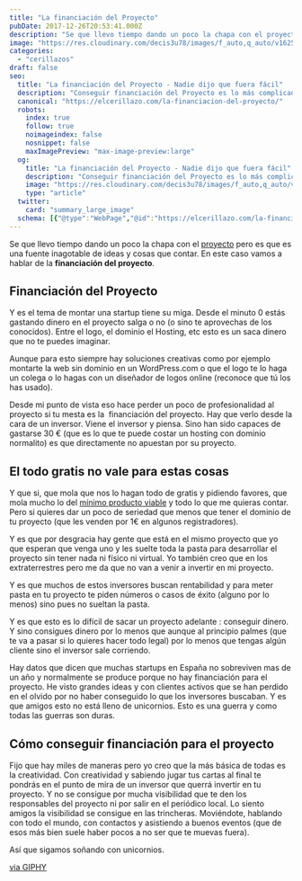 ```yaml
---
title: "La financiación del Proyecto"
pubDate: 2017-12-26T20:53:41.000Z
description: "Se que llevo tiempo dando un poco la chapa con el proyecto pero es que es una fuente inagotable de ideas y cosas que contar. En este caso vamos a hablar de la financiación del proyecto."
image: "https://res.cloudinary.com/decis3u78/images/f_auto,q_auto/v1625709745/financiacion_del_proyecto_e9eedw_5358441b/financiacion_del_proyecto_e9eedw_5358441b.jpg?_i=AA"
categories:
  - "cerillazos"
draft: false
seo:
  title: "La financiación del Proyecto - Nadie dijo que fuera fácil"
  description: "Conseguir financiación del Proyecto es lo más complicado cuando te pones a emprender y creas un proyecto de la nada. Hay que ponerse en el punto de mira de los inversores y eso no se consigue sin nada físico o medible. Sigamos soñando con unicornios"
  canonical: "https://elcerillazo.com/la-financiacion-del-proyecto/"
  robots:
    index: true
    follow: true
    noimageindex: false
    nosnippet: false
    maxImagePreview: "max-image-preview:large"
  og:
    title: "La financiación del Proyecto - Nadie dijo que fuera fácil"
    description: "Conseguir financiación del Proyecto es lo más complicado cuando te pones a emprender y creas un proyecto de la nada. Hay que ponerse en el punto de mira de los inversores y eso no se consigue sin nada físico o medible. Sigamos soñando con unicornios"
    image: "https://res.cloudinary.com/decis3u78/images/f_auto,q_auto/v1625709745/financiacion_del_proyecto_e9eedw_5358441b/financiacion_del_proyecto_e9eedw_5358441b.jpg?_i=AA"
    type: "article"
  twitter:
    card: "summary_large_image"
  schema: [{"@type":"WebPage","@id":"https://elcerillazo.com/la-financiacion-del-proyecto/","url":"https://elcerillazo.com/la-financiacion-del-proyecto/","name":"La financiación del Proyecto - Nadie dijo que fuera fácil","isPartOf":{"@id":"https://elcerillazo.com/#website"},"primaryImageOfPage":{"@id":"https://elcerillazo.com/la-financiacion-del-proyecto/#primaryimage"},"image":{"@id":"https://elcerillazo.com/la-financiacion-del-proyecto/#primaryimage"},"thumbnailUrl":"https://res.cloudinary.com/decis3u78/images/f_auto,q_auto/v1625709745/financiacion_del_proyecto_e9eedw_5358441b/financiacion_del_proyecto_e9eedw_5358441b.jpg?_i=AA","datePublished":"2017-12-26T21:53:41+00:00","author":{"@id":"https://elcerillazo.com/#/schema/person/368d5b496aeaf077b307f248a72abcd9"},"description":"Conseguir financiación del Proyecto es lo más complicado cuando te pones a emprender y creas un proyecto de la nada. Hay que ponerse en el punto de mira de los inversores y eso no se consigue sin nada físico o medible. Sigamos soñando con unicornios","breadcrumb":{"@id":"https://elcerillazo.com/la-financiacion-del-proyecto/#breadcrumb"},"inLanguage":"es","potentialAction":[{"@type":"ReadAction","target":["https://elcerillazo.com/la-financiacion-del-proyecto/"]}]},{"@type":"ImageObject","inLanguage":"es","@id":"https://elcerillazo.com/la-financiacion-del-proyecto/#primaryimage","url":"https://res.cloudinary.com/decis3u78/images/f_auto,q_auto/v1625709745/financiacion_del_proyecto_e9eedw_5358441b/financiacion_del_proyecto_e9eedw_5358441b.jpg?_i=AA","contentUrl":"https://res.cloudinary.com/decis3u78/images/f_auto,q_auto/v1625709745/financiacion_del_proyecto_e9eedw_5358441b/financiacion_del_proyecto_e9eedw_5358441b.jpg?_i=AA","width":1024,"height":683,"caption":"Financiación del Proyecto"},{"@type":"BreadcrumbList","@id":"https://elcerillazo.com/la-financiacion-del-proyecto/#breadcrumb","itemListElement":[{"@type":"ListItem","position":1,"name":"Portada","item":"https://elcerillazo.com/"},{"@type":"ListItem","position":2,"name":"La financiación del Proyecto"}]},{"@type":"WebSite","@id":"https://elcerillazo.com/#website","url":"https://elcerillazo.com/","name":"El Cerillazo","description":"De pequeño hacía hogueras y jugaba con cerillas","potentialAction":[{"@type":"SearchAction","target":{"@type":"EntryPoint","urlTemplate":"https://elcerillazo.com/?s={search_term_string}"},"query-input":{"@type":"PropertyValueSpecification","valueRequired":true,"valueName":"search_term_string"}}],"inLanguage":"es"},{"@type":"Person","@id":"https://elcerillazo.com/#/schema/person/368d5b496aeaf077b307f248a72abcd9","name":"montywp","url":"https://elcerillazo.com/author/montywp/"}]
---
```


Se que llevo tiempo dando un poco la chapa con el [proyecto](https://elcerillazo.com/se-acerca-el-fin-del-proyecto/) pero es que es una fuente inagotable de ideas y cosas que contar. En este caso vamos a hablar de la **financiación del proyecto**.

## Financiación del Proyecto

Y es el tema de montar una startup tiene su miga. Desde el minuto 0 estás gastando dinero en el proyecto salga o no (o sino te aprovechas de los conocidos). Entre el logo, el dominio el Hosting, etc esto es un saca dinero que no te puedes imaginar.

Aunque para esto siempre hay soluciones creativas como por ejemplo montarte la web sin dominio en un WordPress.com o que el logo te lo haga un colega o lo hagas con un diseñador de logos online (reconoce que tú los has usado).

Desde mi punto de vista eso hace perder un poco de profesionalidad al proyecto si tu mesta es la  financiación del proyecto. Hay que verlo desde la cara de un inversor. Viene el inversor y piensa. Sino han sido capaces de gastarse 30 € (que es lo que te puede costar un hosting con dominio normalito) es que directamente no apuestan por su proyecto.

## El todo gratis no vale para estas cosas

Y que si, que mola que nos lo hagan todo de gratis y pidiendo favores, que mola mucho lo del [mínimo producto viable](https://es.wikipedia.org/wiki/Producto_viable_mínimo) y todo lo que me quieras contar. Pero si quieres dar un poco de seriedad que menos que tener el dominio de tu proyecto (que les venden por 1€ en algunos registradores).

Y es que por desgracia hay gente que está en el mismo proyecto que yo que esperan que venga uno y les suelte toda la pasta para desarrollar el proyecto sin tener nada ni físico ni virtual. Yo también creo que en los extraterrestres pero me da que no van a venir a invertir en mi proyecto.

Y es que muchos de estos inversores buscan rentabilidad y para meter pasta en tu proyecto te piden números o casos de éxito (alguno por lo menos) sino pues no sueltan la pasta.

Y es que esto es lo difícil de sacar un proyecto adelante : conseguir dinero. Y sino consigues dinero por lo menos que aunque al principio palmes (que te va a pasar si lo quieres hacer todo legal) por lo menos que tengas algún cliente sino el inversor sale corriendo.

Hay datos que dicen que muchas startups en España no sobreviven mas de un año y normalmente se produce porque no hay financiación para el proyecto. He visto grandes ideas y con clientes activos que se han perdido en el olvido por no haber conseguido lo que los inversores buscaban. Y es que amigos esto no está lleno de unicornios. Esto es una guerra y como todas las guerras son duras.

## Cómo conseguir financiación para el proyecto

Fijo que hay miles de maneras pero yo creo que la más básica de todas es la creatividad. Con creatividad y sabiendo jugar tus cartas al final te pondrás en el punto de mira de un inversor que querrá invertir en tu proyecto. Y no se consigue por mucha visibilidad que te den los responsables del proyecto ni por salir en el periódico local. Lo siento amigos la visibilidad se consigue en las trincheras. Moviéndote, hablando con todo el mundo, con contactos y asistiendo a buenos eventos (que de esos más bien suele haber pocos a no ser que te muevas fuera).

Así que sigamos soñando con unicornios.

[via GIPHY](https://giphy.com/gifs/illustration-rainbow-unicorn-26AHG5KGFxSkUWw1i)